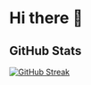 # Hi there 👋

<!--
Your other content goes here...
-->

## GitHub Stats

[![GitHub Streak](https://github-readme-streak-stats.herokuapp.com/?user=shahreerirfan)](https://github.com/DenverCoder1/github-readme-streak-stats)

<!--
The rest of your README content...
-->

